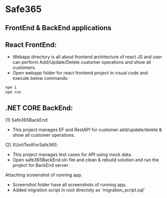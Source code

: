 # Safe365
## FrontEnd & BackEnd applications 




## React FrontEnd:
- Webapp directory is all about frontend architecture of react JS and user can perform Add/Update/Delete customer operations and show all customers.
- Open webapp folder for react frontend project in visual code and execute below commands:
```sh
npm i
npm run
```

## .NET CORE BackEnd:

(1)	Safe365BackEnd: 

- This project manages EF and RestAPI for customer add/update/delete & show all customer operations.

(2) XUnitTestForSafe365:

- This project manages test cases for API using mock data. 
- Open safe365BackEnd.sln file and clean & rebuild solution and run the project for BackEnd server.


Attaching screenshot of running app.

- Screenshot folder have all screenshots of running app.
- Added migration script in root directoty as 'migration_script.sql'
